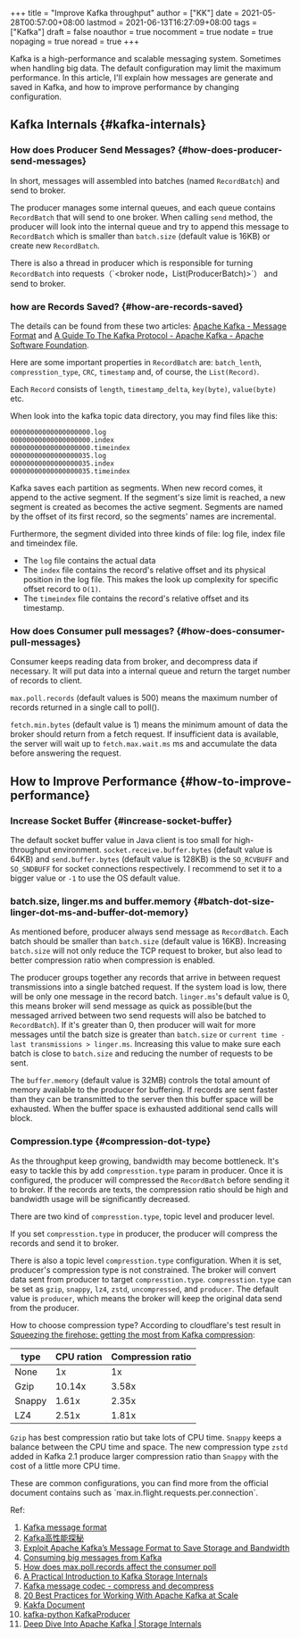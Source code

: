 +++
title = "Improve Kafka throughput"
author = ["KK"]
date = 2021-05-28T00:57:00+08:00
lastmod = 2021-06-13T16:27:09+08:00
tags = ["Kafka"]
draft = false
noauthor = true
nocomment = true
nodate = true
nopaging = true
noread = true
+++

Kafka is a high-performance and scalable messaging system. Sometimes when handling big data. The default configuration may limit the maximum performance. In this article, I'll explain how messages are generate and saved in Kafka, and how to improve performance by changing configuration.


## Kafka Internals {#kafka-internals}


### How does Producer Send Messages? {#how-does-producer-send-messages}

In short, messages will assembled into batches (named `RecordBatch`) and send to broker.

The producer manages some internal queues, and each queue contains `RecordBatch` that will send to one broker. When calling `send` method, the producer will look into the internal queue and try to append this message to `RecordBatch` which is smaller than `batch.size` (default value is 16KB) or create new `RecordBatch`.

There is also a thread in producer which is responsible for turning `RecordBatch` into requests（\`<broker node，List(ProducerBatch)>\`） and send to broker.


### how are Records Saved? {#how-are-records-saved}

The details can be found from these two articles: [Apache Kafka - Message Format](https://kafka.apache.org/documentation/#messageformat) and [A Guide To The Kafka Protocol - Apache Kafka - Apache Software Foundation](https://cwiki.apache.org/confluence/display/KAFKA/A+Guide+To+The+Kafka+Protocol#:~:text=A%20message%20in%20kafka%20is,on%2Dthe%2Dwire%20format.&text=This%20byte%20holds%20metadata%20attributes%20about%20the%20message.).

Here are some important properties in `RecordBatch` are: `batch_lenth`, `compresstion_type`, `CRC`, `timestamp` and, of course, the `List(Record)`.

Each `Record` consists of `length`, `timestamp_delta`, `key(byte)`, `value(byte)` etc.

When look into the kafka topic data directory, you may find files like this:

```nil
00000000000000000000.log
00000000000000000000.index
00000000000000000000.timeindex
00000000000000000035.log
00000000000000000035.index
00000000000000000035.timeindex
```

Kafka saves each partition as segments. When new record comes, it append to the active segment. If the segment's size limit is reached, a new segment is created as becomes the active segment. Segments are named by the offset of its first record, so the segments' names are incremental.

Furthermore, the segment divided into three kinds of file: log file, index file and timeindex file.

-   The `log` file contains the actual data
-   The `index` file contains the record's relative offset and its physical position in the log file. This makes the look up complexity for specific offset record to `O(1)`.
-   The `timeindex` file contains the record's relative offset and its timestamp.


### How does Consumer pull messages? {#how-does-consumer-pull-messages}

Consumer keeps reading data from broker, and decompress data if necessary. It will put data into a internal queue and return the target number of records to client.

`max.poll.records` (default values is 500) means the maximum number of records returned in a single call to poll().

`fetch.min.bytes` (default value is 1) means the minimum amount of data the broker should return from a fetch request. If insufficient data is available, the server will wait up to `fetch.max.wait.ms` ms and accumulate the data before answering the request.


## How to Improve Performance {#how-to-improve-performance}


### Increase Socket Buffer {#increase-socket-buffer}

The default socket buffer value in Java client is too small for high-throughput environment.
`socket.receive.buffer.bytes` (default value is 64KB) and `send.buffer.bytes` (default value is 128KB) is the `SO_RCVBUFF` and `SO_SNDBUFF` for socket connections respectively. I recommend to set it to a bigger value or `-1` to use the OS default value.


### batch.size, linger.ms and buffer.memory {#batch-dot-size-linger-dot-ms-and-buffer-dot-memory}

As mentioned before, producer always send message as `RecordBatch`. Each batch should be smaller than `batch.size` (default value is 16KB). Increasing `batch.size` will not only reduce the TCP request to broker, but also lead to better compression ratio when compression is enabled.

The producer groups together any records that arrive in between request transmissions into a single batched request. If the system load is low, there will be only one message in the record batch. `linger.ms`'s default value is 0, this means broker will send message as quick as possible(but the messaged arrived between two send requests will also be batched to `RecordBatch`). If it's greater than 0, then producer will wait for more messages until the batch size is greater than `batch.size` or `current time - last transmissions > linger.ms`. Increasing this value to make sure each batch is close to `batch.size` and reducing the number of requests to be sent.

The `buffer.memory` (default value is 32MB) controls the total amount of memory available to the producer for buffering. If records are sent faster than they can be transmitted to the server then this buffer space will be exhausted. When the buffer space is exhausted additional send calls will block.


### Compression.type {#compression-dot-type}

As the throughput keep growing, bandwidth may become bottleneck. It's easy to tackle this by add `compresstion.type` param in producer. Once it is configured, the producer will compressed the `RecordBatch` before sending it to broker. If the records are texts, the compression ratio should be high and bandwidth usage will be significantly decreased.

There are two kind of `compresstion.type`, topic level and producer level.

If you set `compresstion.type` in producer, the producer will compress the records and send it to broker.

There is also a topic level `compresstion.type` configuration. When it is set, producer's compression type is not constrained. The broker will convert data sent from producer to target `compresstion.type`. `compresstion.type` can be set as `gzip`, `snappy`, `lz4`, `zstd`, `uncompressed`, and `producer`. The default value is `producer`, which means the broker will keep the original data send from the producer.

How to choose compression type? According to cloudflare's test result in [Squeezing the firehose: getting the most from Kafka compression](https://blog.cloudflare.com/squeezing-the-firehose/):

| type   | CPU ration | Compression ratio |
|--------|------------|-------------------|
| None   | 1x         | 1x                |
| Gzip   | 10.14x     | 3.58x             |
| Snappy | 1.61x      | 2.35x             |
| LZ4    | 2.51x      | 1.81x             |

`Gzip` has best compression ratio but take lots of CPU time. `Snappy` keeps a balance between the CPU time and space. The new compression type `zstd` added in Kafka 2.1 produce larger compression ratio than `Snappy` with the cost of a little more CPU time.

These are common configurations, you can find more from the official document contains such as \`max.in.flight.requests.per.connection\`.

Ref:

1.  [Kafka message format](https://kafka.apache.org/documentation/#messageformat)
2.  [Kafka高性能探秘](https://juejin.cn/post/6844903632521920519)
3.  [Exploit Apache Kafka’s Message Format to Save Storage and Bandwidth](https://medium.com/swlh/exploit-apache-kafkas-message-format-to-save-storage-and-bandwidth-7e0c533edf26)
4.  [Consuming big messages from Kafka](https://ibmstreams.github.io/streamsx.kafka/docs/user/ConsumingBigMessages/)
5.  [How does max.poll.records affect the consumer poll](https://stackoverflow.com/questions/53308986/how-does-max-poll-records-affect-the-consumer-poll)
6.  [A Practical Introduction to Kafka Storage Internals](https://medium.com/@durgaswaroop/a-practical-introduction-to-kafka-storage-internals-d5b544f6925f)
7.  [Kafka message codec - compress and decompress](https://stackoverflow.com/questions/19890894/kafka-message-codec-compress-and-decompress)
8.  [20 Best Practices for Working With Apache Kafka at Scale](https://dzone.com/articles/20-best-practices-for-working-with-apache-kafka-at)
9.  [Kakfa Document](https://kafka.apache.org/documentation/#producerconfigs)
10. [kafka-python KafkaProducer](https://kafka-python.readthedocs.io/en/master/apidoc/KafkaProducer.html)
11. [Deep Dive Into Apache Kafka | Storage Internals](https://rohithsankepally.github.io/Kafka-Storage-Internals/)
